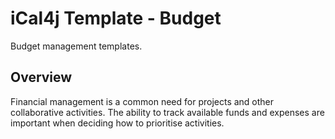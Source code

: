# iCal4j Template - Budget

Budget management templates.

## Overview

Financial management is a common need for projects and other collaborative activities. The ability to track
available funds and expenses are important when deciding how to prioritise activities.
